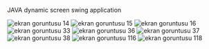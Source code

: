 JAVA dynamic screen swing application

[](url)
![ekran goruntusu 14](https://user-images.githubusercontent.com/24212854/33795901-ec5878b8-dcfa-11e7-9f8a-7e862f604584.png)
![ekran goruntusu 15](https://user-images.githubusercontent.com/24212854/33795900-ec3c4a08-dcfa-11e7-9791-ae665e1803c1.png)
![ekran goruntusu 16](https://user-images.githubusercontent.com/24212854/33795899-ec209f56-dcfa-11e7-9a3b-916454b12057.png)
![ekran goruntusu 33](https://user-images.githubusercontent.com/24212854/33795898-ec02686a-dcfa-11e7-9ad3-c6b234ed73bb.png)
![ekran goruntusu 36](https://user-images.githubusercontent.com/24212854/33795897-ebe61bf6-dcfa-11e7-9517-51cfa29d161a.png)
![ekran goruntusu 37](https://user-images.githubusercontent.com/24212854/33795896-ebc8bfac-dcfa-11e7-9aa5-b71a3e25c521.png)
![ekran goruntusu 38](https://user-images.githubusercontent.com/24212854/33795895-ebab1466-dcfa-11e7-9c31-a3ce90476123.png)
![ekran goruntusu 116](https://user-images.githubusercontent.com/24212854/33795894-eb8dafac-dcfa-11e7-9676-cf79991a3f96.png)
![ekran goruntusu 118](https://user-images.githubusercontent.com/24212854/33795893-eb70c590-dcfa-11e7-9f02-acc7a9e4a130.png)
